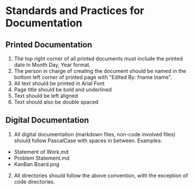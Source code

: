 # Standards and Practices for Documentation

## Printed Documentation

1. The top right corner of all printed documents must include the printed date in Month Day, Year format.
2. The person in charge of creating the document should be named in the bottom left corner of printed page with "Edited By: fname lname".
3. All text should be printed in Arial Font
4. Page title should be bold and underlined
5. Text should be left aligned
6. Text should also be double spaced

## Digital Documentation

1. All digital documentation (markdown files, non-code involved files) should follow PascalCase with spaces in between. Examples:
  - Statement of Work.md
  - Problem Statement.md
  - KanBan Board.png
2. All directories should follow the above convention, with the exception of code directories.
